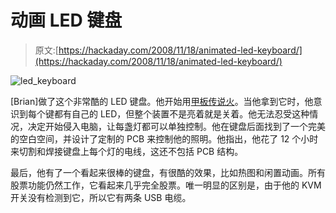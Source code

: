 # 动画 LED 键盘

> 原文:[https://hackaday.com/2008/11/18/animated-led-keyboard/](https://hackaday.com/2008/11/18/animated-led-keyboard/)

![led_keyboard](../Images/4145487cb04403f7a62d4c256e9d8419.png "led_keyboard")

[Brian]做了这个非常酷的 LED 键盘。他开始用[甲板传说火](http://www.deckkeyboards.com/catalog/product_deck_fire_legend.php?cPath=0_21&products_id=53)。当他拿到它时，他意识到每个键都有自己的 LED，但整个装置不是亮着就是关着。他无法忍受这种情况，决定开始侵入电脑，让每盏灯都可以单独控制。他在键盘后面找到了一个完美的空白空间，并设计了定制的 PCB 来控制他的照明。他指出，他花了 12 个小时来切割和焊接键盘上每个灯的电线，这还不包括 PCB 结构。

最后，他有了一个看起来很棒的键盘，有很酷的效果，比如热图和闲置动画。所有股票功能仍然工作，它看起来几乎完全股票。唯一明显的区别是，由于他的 KVM 开关没有检测到它，所以它有两条 USB 电缆。